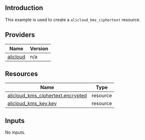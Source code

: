 <!-- BEGIN_TF_DOCS -->
## Introduction

This example is used to create a `alicloud_kms_ciphertext` resource.

## Providers

| Name | Version |
|------|---------|
| <a name="provider_alicloud"></a> [alicloud](#provider\_alicloud) | n/a |

## Resources

| Name | Type |
|------|------|
| [alicloud_kms_ciphertext.encrypted](https://registry.terraform.io/providers/aliyun/alicloud/latest/docs/resources/kms_ciphertext) | resource |
| [alicloud_kms_key.key](https://registry.terraform.io/providers/aliyun/alicloud/latest/docs/resources/kms_key) | resource |

## Inputs

No inputs.
<!-- END_TF_DOCS -->    